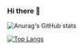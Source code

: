 ### Hi there 👋

![Anurag's GitHub stats](https://github-readme-stats.vercel.app/api?username=TheCheesyWiggle&show_icons=true&theme=great-gatsby)

[![Top Langs](https://github-readme-stats.vercel.app/api/top-langs/?username=TheCheesyWiggle&theme=great-gatsby)](https://github.com/anuraghazra/github-readme-stats)

